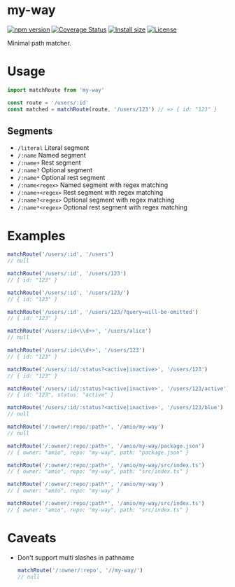# my-way

[![npm version][npm-src]][npm-href]
[![Coverage Status][coverage-src]][coverage-href]
[![Install size][bundlephobia-src]][bundlephobia-href]
[![License][license-src]][license-href]

Minimal path matcher.

# Usage

```javascript
import matchRoute from 'my-way'

const route = '/users/:id'
const matched = matchRoute(route, '/users/123') // => { id: "123" }
```

## Segments

- `/literal` Literal segment
- `/:name` Named segment
- `/:name+` Rest segment
- `/:name?` Optional segment
- `/:name*` Optional rest segment
- `/:name<regex>` Named segment with regex matching
- `/:name+<regex>` Rest segment with regex matching
- `/:name?<regex>` Optional segment with regex matching
- `/:name*<regex>` Optional rest segment with regex matching

# Examples

```javascript
matchRoute('/users/:id', '/users')
// null

matchRoute('/users/:id', '/users/123')
// { id: "123" }

matchRoute('/users/:id', '/users/123/')
// { id: "123" }

matchRoute('/users/:id', '/users/123/?query=will-be-omitted')
// { id: "123" }

matchRoute('/users/:id<\\d+>', '/users/alice')
// null

matchRoute('/users/:id<\\d+>', '/users/123')
// { id: "123" }

matchRoute('/users/:id/:status?<active|inactive>', '/users/123')
// { id: "123" }

matchRoute('/users/:id/:status?<active|inactive>', '/users/123/active')
// { id: "123", status: "active" }

matchRoute('/users/:id/:status?<active|inactive>', '/users/123/blue')
// null

matchRoute('/:owner/:repo/:path+', '/amio/my-way')
// null

matchRoute('/:owner/:repo/:path+', '/amio/my-way/package.json')
// { owner: "amio", repo: "my-way", path: "package.json" }

matchRoute('/:owner/:repo/:path+', '/amio/my-way/src/index.ts')
// { owner: "amio", repo: "my-way", path: "src/index.ts" }

matchRoute('/:owner/:repo/:path*', '/amio/my-way')
// { owner: "amio", repo: "my-way" }

matchRoute('/:owner/:repo/:path*', '/amio/my-way/src/index.ts')
// { owner: "amio", repo: "my-way", path: "src/index.ts" }
```

# Caveats

- Don't support multi slashes in pathname
  ```javascript
  matchRoute('/:owner/:repo', '//my-way/')
  // null
  ```

[npm-src]: https://badgen.net/npm/v/my-way
[npm-href]: https://www.npmjs.com/package/my-way
[coverage-src]: https://badgen.net/codecov/c/github/amio/my-way
[coverage-href]: https://codecov.io/gh/amio/my-way
[bundlephobia-src]: https://badgen.net/bundlephobia/min/my-way
[bundlephobia-href]: https://packagephobia.now.sh/result?p=my-way
[license-src]: https://badgen.net/badge/license/MIT
[license-href]: LICENSE.md
